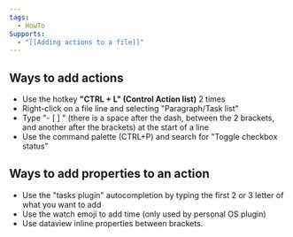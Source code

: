 ```yaml
---
tags:
  - HowTo
Supports:
  - "[[Adding actions to a file]]"
---
```

## Ways to add actions

- Use the hotkey **"CTRL + L" (Control Action list)**  2 times
- Right-click on a file line and selecting "Paragraph/Task list"
- Type "- [ ] " (there is a space after the dash, between the 2 brackets, and another after the brackets) at the start of a line
- Use the command palette (CTRL+P) and search for "Toggle checkbox status"


## Ways to add properties to an action

- Use the "tasks plugin" autocompletion by typing the first 2 or 3 letter of what you want to add 
- Use the watch emoji to add time (only used by personal OS plugin)
- Use dataview inline properties between brackets. 
